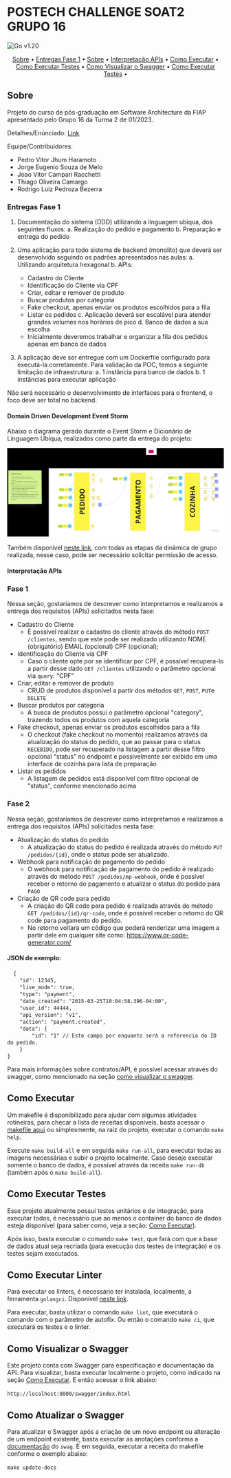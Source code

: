 # POSTECH CHALLENGE SOAT2 GRUPO 16
![Go v1.20](https://img.shields.io/badge/go-v1.20-blue)

<p align="center">
 <a href="#sobre">Sobre</a> •
 <a href="#entregas-fase-1">Entregas Fase 1</a> •
 <a href="#domain-driven-development-event-storm">Sobre</a> •
 <a href="#interpretação-apis">Interpretação APIs</a> •
 <a href="#como-executar">Como Executar</a> •
 <a href="#como-executar-testes">Como Executar Testes</a> •
 <a href="#como-visualizar-o-swagger">Como Visualizar o Swagger</a> •
 <a href="#como-atualizar-o-swagger">Como Executar Testes</a> •
</p>

## Sobre
Projeto do curso de pós-graduação em Software Architecture da FIAP apresentado pelo Grupo 16 da Turma 2 de 01/2023.

Detalhes/Enúnciado: [Link](https://on.fiap.com.br/mod/conteudoshtml/view.php?id=314758&c=8960&sesskey=CSIu2psPsh)

Equipe/Contribuidores:
- Pedro Vitor Jhum Haramoto
- Jorge Eugenio Souza de Melo
- Joao Vitor Campari Racchetti
- Thiago Oliveira Camargo
- Rodrigo Luiz Pedroza Bezerra

### Entregas Fase 1

1. Documentação do sistema (DDD) utilizando a linguagem ubíqua, dos seguintes fluxos:
a. Realização do pedido e pagamento
b. Preparação e entrega do pedido

2. Uma aplicação para todo sistema de backend (monolito) que deverá ser desenvolvido seguindo os padrões apresentados nas aulas:
a. Utilizando arquitetura hexagonal
b. APIs:
    - Cadastro do Cliente
    - Identificação do Cliente via CPF
    - Criar, editar e remover de produto
    - Buscar produtos por categoria
    - Fake checkout, apenas enviar os produtos escolhidos para a fila
    - Listar os pedidos
c. Aplicação deverá ser escalável para atender grandes volumes nos horários de pico
d. Banco de dados a sua escolha
    - Inicialmente deveremos trabalhar e organizar a fila dos pedidos apenas em banco de dados

3. A aplicação deve ser entregue com um Dockerfile configurado para executá-la corretamente.
Para validação da POC, temos a seguinte limitação de infraestrutura:
a. 1 instância para banco de dados
b. 1 instâncias para executar aplicação

Não será necessário o desenvolvimento de interfaces para o frontend, o foco deve ser total no backend.

#### Domain Driven Development Event Storm

Abaixo o diagrama gerado durante o Event Storm e Dicionário de Linguagem Ubíqua, realizados como parte da entrega do projeto:

![ddd event storm](./docs/srcs/ddd.png)

Também disponível [neste link](https://miro.com/app/board/uXjVMBVJX7I=/), com todas as etapas da dinâmica de grupo realizada, nesse caso, pode ser necessário solicitar permissão de acesso.

#### Interpretação APIs 

### Fase 1
Nessa seção, gostaríamos de descrever como interpretamos e realizamos a entrega dos requisitos (APIs) solicitados nesta fase:

- Cadastro do Cliente
    - É possível realizar o cadastro do cliente através do método `POST /clientes`, sendo que este pode ser realizado utilizando NOME (obrigatório) EMAIL (opcional) CPF (opcional);
- Identificação do Cliente via CPF
    - Caso o cliente opte por se identificar por CPF, é possível recupera-lo a partir desse dado `GET /clientes` utilizando o parâmetro opcional via `query`: "CPF"
- Criar, editar e remover de produto
    - CRUD de produtos disponível a partir dos métodos `GET`, `POST`, `PUT`e `DELETE`
- Buscar produtos por categoria
    - A busca de produtos possui o parâmetro opcional "category", trazendo todos os produtos com aquela categoria
- Fake checkout, apenas enviar os produtos escolhidos para a fila
    - O checkout (fake checkout no momento) realizamos através da atualização do status do pedido, que ao passar para o status `RECEBIDO`, pode ser recuperado na listagem a partir desse filtro opcional "status" no endpoint e possivelmente ser exibido em uma interface de cozinha para lista de preparação
- Listar os pedidos
    - A listagem de pedidos está disponível com filtro opcional de "status", conforme mencionado acima

### Fase 2
Nessa seção, gostaríamos de descrever como interpretamos e realizamos a entrega dos requisitos (APIs) solicitados nesta fase:
- Atualização do status do pedido
    - A atualização do status do pedido é realizada através do método `PUT /pedidos/{id}`, onde o status pode ser atualizado.
- Webhook para notificação de pagamento do pedido
    - O webhook para notificação de pagamento do pedido é realizado através do método `POST /pedidos/mp-webhook`, onde é possível receber o retorno do pagamento e atualizar o status do pedido para `PAGO`
- Criação de QR code para pedido
  - A criação do QR code para pedido é realizada através do método `GET /pedidos/{id}/qr-code`, onde é possível receber o retorno do QR code para pagamento do pedido.
  - No retorno voltara um código que poderá renderizar uma imagem a partir dele em qualquer site como: https://www.qr-code-generator.com/
#### JSON de exemplo:
````
  {
    "id": 12345,
    "live_mode": true,
    "type": "payment",
    "date_created": "2015-03-25T10:04:58.396-04:00",
    "user_id": 44444,
    "api_version": "v1",
    "action": "payment.created",
    "data": {
        "id": "1" // Este campo por enquanto será a referencia do ID do pedido.
    }
}
````
  
Para mais informações sobre contratos/API, é possível acessar através do swagger, como mencionado na seção [como visualizar o swagger](#como-visualizar-o-swagger).


## Como Executar

Um makefile é disponibilizado para ajudar com algumas atividades rotineiras, para checar a lista de receitas disponíveis, basta acessar o [makefile aqui](./Makefile) ou simplesmente, na raiz do projeto, executar o comando `make help`.

Execute `make build-all` e em seguida `make run-all`, para executar todas as imagens necessárias e subir o projeto localmente. Caso deseje executar somente o banco de dados, é possível através da receita `make run-db` (também após o `make build-all`).

## Como Executar Testes

Esse projeto atualmente possui testes unitários e de integração, para executar todos, é necessário que ao menos o container do banco de dados esteja disponível (para saber como, veja a seção: [Como Executar](#como-executar)).

Após isso, basta executar o comando `make test`, que fará com que a base de dados atual seja recriada (para execução dos testes de integração) e os testes sejam executados.

## Como Executar Linter

Para executar os linters, é necessário ter instalada, localmente, a ferramenta `golangci`. Disponível [neste link](https://golangci-lint.run/usage/install/).

Para executar, basta utilizar o comando `make lint`, que executará o comando com o parâmetro de autofix. Ou então o comando `make ci`, que executará os testes e o linter.

## Como Visualizar o Swagger

Este projeto conta com Swagger para especificação e documentação da API. Para visualizar, basta executar localmente o projeto, como indicado na seção [Como Executar](#como-executar). E então acessar o link abaixo:

`http://localhost:8000/swagger/index.html`

## Como Atualizar o Swagger

Para atualizar o Swagger após a criação de um novo endpoint ou alteração de um endpoint existente, basta executar as anotações conforma a [documentação](https://github.com/swaggo/http-swagger#a-practical-example) do `swag`. E em seguida, executar a receita do makefile conforme o exemplo abaixo:

`make update-docs` 